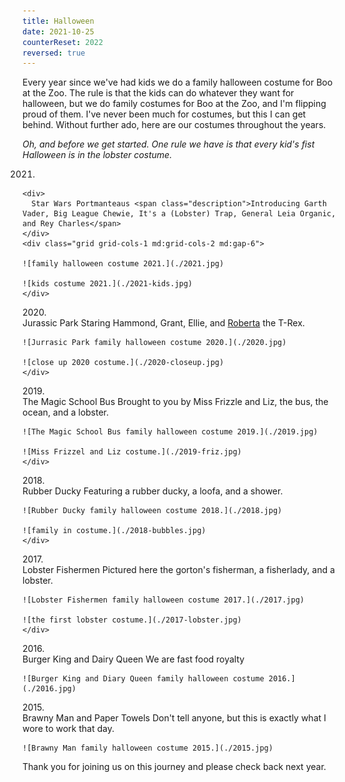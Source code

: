 ```yaml
---
title: Halloween
date: 2021-10-25
counterReset: 2022
reversed: true
---
```


Every year since we've had kids we do a family halloween costume for Boo at the Zoo. The rule is that the kids can do whatever they want for halloween, but we do family costumes for Boo at the Zoo, and I'm flipping proud of them. I've never been much for costumes, but this I can get behind. Without further ado, here are our costumes throughout the years.

_Oh, and before we get started. One rule we have is that every kid's fist Halloween is in the lobster costume._

2021. <div class="flex flex-col">
    <div>
      Star Wars Portmanteaus <span class="description">Introducing Garth Vader, Big League Chewie, It's a (Lobster) Trap, General Leia Organic, and Rey Charles</span>
    </div>
    <div class="grid grid-cols-1 md:grid-cols-2 md:gap-6">

    ![family halloween costume 2021.](./2021.jpg)

    ![kids costume 2021.](./2021-kids.jpg)
    </div>
  </div>
2020. <div class="flex flex-col">
    <div>
      Jurassic Park <span class="description">Staring Hammond, Grant, Ellie, and <a href="https://comicbook.com/movies/news/jurassic-park-world-t-rex-official-name-roberta/">Roberta</a> the T-Rex.</span>
    </div>
    <div class="grid grid-cols-1 md:grid-cols-2 md:gap-6">

    ![Jurrasic Park family halloween costume 2020.](./2020.jpg)

    ![close up 2020 costume.](./2020-closeup.jpg)
    </div>
  </div>
2019. <div class="flex flex-col">
    <div>
      The Magic School Bus <span class="description">Brought to you by Miss Frizzle and Liz, the bus, the ocean, and a lobster.</span>
    </div>
    <div class="grid grid-cols-1 md:grid-cols-2 md:gap-6">

    ![The Magic School Bus family halloween costume 2019.](./2019.jpg)

    ![Miss Frizzel and Liz costume.](./2019-friz.jpg)
    </div>
  </div>
2018. <div class="flex flex-col">
    <div>
      Rubber Ducky <span class="description">Featuring a rubber ducky, a loofa, and a shower.</span>
    </div>
    <div class="grid grid-cols-1 md:grid-cols-2 md:gap-6">

    ![Rubber Ducky family halloween costume 2018.](./2018.jpg)

    ![family in costume.](./2018-bubbles.jpg)
    </div>
  </div>
2017. <div class="flex flex-col">
    <div>
      Lobster Fishermen <span class="description">Pictured here the gorton's fisherman, a fisherlady, and a lobster.</span>
    </div>
    <div class="grid grid-cols-1 md:grid-cols-2 md:gap-6">

    ![Lobster Fishermen family halloween costume 2017.](./2017.jpg)

    ![the first lobster costume.](./2017-lobster.jpg)
    </div>
  </div>
2016. <div class="flex flex-col">
    <div>
      Burger King and Dairy Queen <span class="description">We are fast food royalty</span>
    </div>

    ![Burger King and Diary Queen family halloween costume 2016.](./2016.jpg)
  </div>
2015. <div class="flex flex-col">
    <div>
      Brawny Man and Paper Towels <span class="description">Don't tell anyone, but this is exactly what I wore to work that day.</span>
    </div>

    ![Brawny Man family halloween costume 2015.](./2015.jpg)
  </div>

Thank you for joining us on this journey and please check back next year.
